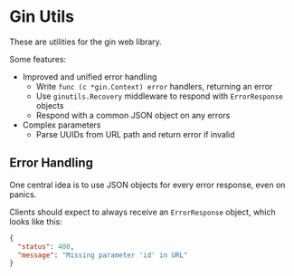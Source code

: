 # Gin Utils

These are utilities for the gin web library.

Some features:

- Improved and unified error handling
  - Write `func (c *gin.Context) error` handlers, returning an error
  - Use `ginutils.Recovery` middleware to respond with `ErrorResponse` objects
  - Respond with a common JSON object on any errors
- Complex parameters
  - Parse UUIDs from URL path and return error if invalid

## Error Handling

One central idea is to use JSON objects for every error response, even on panics.

Clients should expect to always receive an `ErrorResponse` object, which looks like this:

```json
{
  "status": 400,
  "message": "Missing parameter 'id' in URL"
}
```
